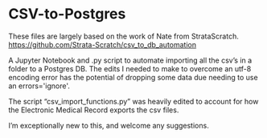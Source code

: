 # CSV-to-Postgres
These files are largely based on the work of Nate from StrataScratch. https://github.com/Strata-Scratch/csv_to_db_automation

A Jupyter Notebook and .py script to automate importing all the csv’s in a folder to a Postgres DB. The edits I needed to make to overcome an utf-8 encoding error has the potential of dropping some data due needing to use an errors='ignore'.

The script “csv_import_functions.py” was heavily edited to account for how the Electronic Medical Record exports the csv files.

I’m exceptionally new to this, and welcome any suggestions.
